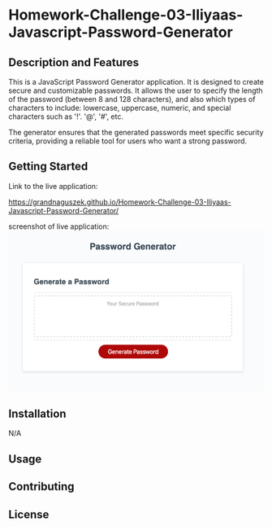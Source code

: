 # Homework-Challenge-03-Iliyaas-Javascript-Password-Generator

## Description and Features
This is a JavaScript Password Generator application. It is designed to create secure and customizable passwords. It allows the user to specify the length of the password (between 8 and 128 characters), and also which types of characters to include: lowercase, uppercase, numeric, and special characters such as '!'. '@', '#', etc. 

The generator ensures that the generated passwords meet specific security criteria, providing a reliable tool for users who want a strong password.

## Getting Started 
Link to the live application:

https://grandnaguszek.github.io/Homework-Challenge-03-Iliyaas-Javascript-Password-Generator/

screenshot of live application:
![Screenshot of live application password generator](./assets/JavaScript%20Password%20Generator%20application%20live%20site%20screenshot.png)

## Installation
N/A

## Usage

## Contributing

## License 





